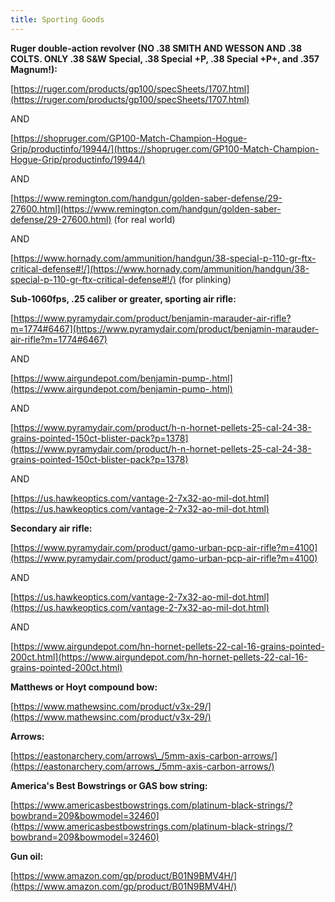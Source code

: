 ```yaml
---
title: Sporting Goods
---
```

**Ruger double-action revolver (NO .38 SMITH AND WESSON AND .38 COLTS. ONLY .38 S&W Special, .38 Special +P, .38 Special +P+, and .357 Magnum!):**

[https://ruger.com/products/gp100/specSheets/1707.html](https://ruger.com/products/gp100/specSheets/1707.html)

AND

[https://shopruger.com/GP100-Match-Champion-Hogue-Grip/productinfo/19944/](https://shopruger.com/GP100-Match-Champion-Hogue-Grip/productinfo/19944/)

AND

[https://www.remington.com/handgun/golden-saber-defense/29-27600.html](https://www.remington.com/handgun/golden-saber-defense/29-27600.html) (for real world)

AND

[https://www.hornady.com/ammunition/handgun/38-special-p-110-gr-ftx-critical-defense#!/](https://www.hornady.com/ammunition/handgun/38-special-p-110-gr-ftx-critical-defense#!/) (for plinking)

**Sub-1060fps, .25 caliber or greater, sporting air rifle:**

[https://www.pyramydair.com/product/benjamin-marauder-air-rifle?m=1774#6467](https://www.pyramydair.com/product/benjamin-marauder-air-rifle?m=1774#6467)

AND

[https://www.airgundepot.com/benjamin-pump-.html](https://www.airgundepot.com/benjamin-pump-.html)

AND

[https://www.pyramydair.com/product/h-n-hornet-pellets-25-cal-24-38-grains-pointed-150ct-blister-pack?p=1378](https://www.pyramydair.com/product/h-n-hornet-pellets-25-cal-24-38-grains-pointed-150ct-blister-pack?p=1378)

AND

[https://us.hawkeoptics.com/vantage-2-7x32-ao-mil-dot.html](https://us.hawkeoptics.com/vantage-2-7x32-ao-mil-dot.html)

**Secondary air rifle:**

[https://www.pyramydair.com/product/gamo-urban-pcp-air-rifle?m=4100](https://www.pyramydair.com/product/gamo-urban-pcp-air-rifle?m=4100)

AND

[https://us.hawkeoptics.com/vantage-2-7x32-ao-mil-dot.html](https://us.hawkeoptics.com/vantage-2-7x32-ao-mil-dot.html)

AND

[https://www.airgundepot.com/hn-hornet-pellets-22-cal-16-grains-pointed-200ct.html](https://www.airgundepot.com/hn-hornet-pellets-22-cal-16-grains-pointed-200ct.html)

**Matthews or Hoyt compound bow:**

[https://www.mathewsinc.com/product/v3x-29/](https://www.mathewsinc.com/product/v3x-29/)

**Arrows:**

[https://eastonarchery.com/arrows\_/5mm-axis-carbon-arrows/](https://eastonarchery.com/arrows_/5mm-axis-carbon-arrows/)

**America's Best Bowstrings or GAS bow string:**

[https://www.americasbestbowstrings.com/platinum-black-strings/?bowbrand=209&bowmodel=32460](https://www.americasbestbowstrings.com/platinum-black-strings/?bowbrand=209&bowmodel=32460)

**Gun oil:**

[https://www.amazon.com/gp/product/B01N9BMV4H/](https://www.amazon.com/gp/product/B01N9BMV4H/)

